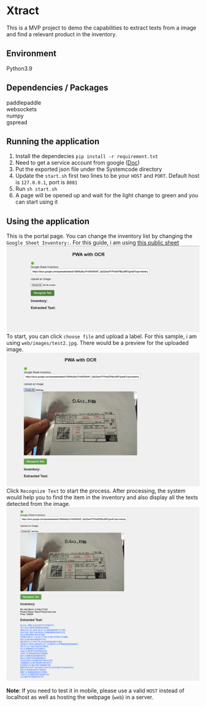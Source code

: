 # Xtract

This is a MVP project to demo the capabilities to extract texts from a image and find a relevant product in the inventory.

## Environment
Python3.9
## Dependencies / Packages
paddlepaddle  
websockets  
numpy  
gspread

## Running the application

1. Install the dependecies `pip install -r requirement.txt`
2. Need to get a service account from google ([Doc](https://cloud.google.com/iam/docs/service-accounts-create "Doc"))
3. Put the exported json file under the Systemcode directory
4. Update the `start.sh` first two lines to be your `HOST` and `PORT`. Default host is `127.0.0.1`, port is `8081`
5. Run `sh start.sh`
6. A page will be opened up and wait for the light change to green and you can start using it

## Using the application
This is the portal page. You can change the inventory list by changing the `Google Sheet Inventory:`. For this guide, i am using [this public sheet](https://docs.google.com/spreadsheets/d/1BiNltufbq1F4iW5SKrtP_QaQ3wxPYPhsfGPBlyvBR7g/edit?usp=sharing "this public sheet")
![](demo/1.png)
To start, you can click `choose file` and upload a label. For this sample, i am using `web/images/test2.jpg`. There would be a preview for the uploaded image.
![](demo/2.png)
Click `Recognize Text` to start the process. After processing, the system would help you to find the item in the inventory and also display all the texts detected from the image.
![](demo/3.png)

**Note**: If you need to test it in mobile, please use a valid `HOST` instead of localhost as well as hosting the webpage (`web`) in a server. 

